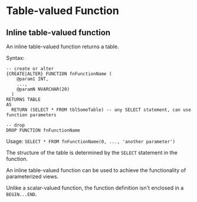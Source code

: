 # Table-valued Function #

## Inline table-valued function ##

An inline table-valued function returns a table.

Syntax:

```
-- create or alter
{CREATE|ALTER} FUNCTION fnFunctionName (
    @param1 INT,
    ...,
    @paramN NVARCHAR(20)
  )
RETURNS TABLE
AS
  RETURN (SELECT * FROM tblSomeTable) -- any SELECT statement, can use function parameters

-- drop
DROP FUNCTION fnFunctionName
```

Usage: `SELECT * FROM fnFunctionName(0, ..., 'another parameter')`

The structure of the table is determined by the `SELECT` statement in the function.

An inline table-valued function can be used to achieve the functionality of parameterized views.

Unlike a scalar-valued function, the function definition isn't enclosed in a `BEGIN...END`.
